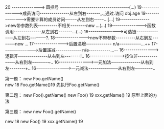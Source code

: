 20 --------------> 圆括号 -----------------------------------(...)
19--------------->成员访问---------------从左到右-------_._通过.访问 obj.age
19--------------->需要计算的成员访问------从左到右-----...[...]
19--------------->new带参数列表----------不相关--------new ...(...)
19--------------->函数调用--------------从左到右-------...(...)
19--------------->可选链---------------从左到右--------?.
18--------------->new不带参数----------从右到左--------new ...
17--------------->后置递增------------- n/a-----------...++
17--------------->后置递减------------- n/a-----------...--
16--------------->逻辑非---------------从右到左--------!..
16--------------->按位非---------------从右到左--------~..
16--------------->一元加法---------------从右到左--------+..
16--------------->一元减法---------------从右到左---------..

第一题：
new Foo.getName()  
new 18
Foo.getName()19 先执行Foo.getName()

第二题：
new Foo().getName()
new Foo() 19
xxx.getName() 19 原型上面的方法

第三题：
new new Foo().getName()

new 18
new Foo() 19
xxx.getName() 19